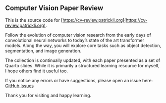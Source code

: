 ## Computer Vision Paper Review

This is the source code for [https://cv-review.patrickli.org](https://cv-review.patrickli.org).

Follow the evolution of computer vision research from the early days of convolutional neural networks to today’s state of the art transformer models. Along the way, you will explore core tasks such as object detection, segmentation, and image generation.

The collection is continually updated, with each paper presented as a set of Quarto slides. While it is primarily a structured learning resource for myself, I hope others find it useful too.

If you notice any errors or have suggestions, please open an issue here: [GitHub Issues](https://github.com/TengMCing/computer_vision_review/issues)

Thank you for visiting and happy learning.
